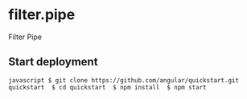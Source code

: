 # filter.pipe
Filter Pipe


## Start deployment
``javascript
$ git clone https://github.com/angular/quickstart.git quickstart 
$ cd quickstart 
$ npm install 
$ npm start
``
